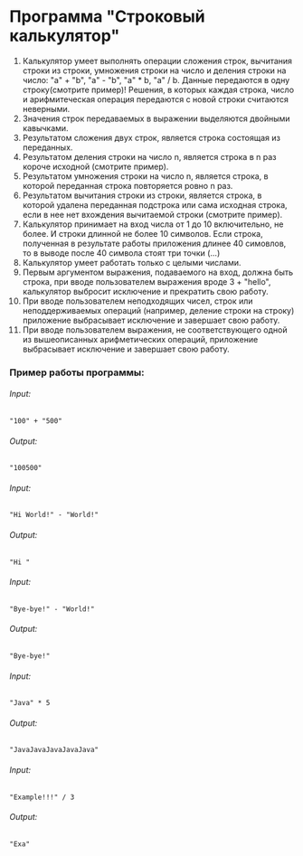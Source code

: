 # Программа "Строковый калькулятор"

1. Калькулятор умеет выполнять операции сложения строк, вычитания строки из строки, умножения строки на число и деления строки на число: 
"a" + "b", "a" - "b", "a" * b, "a" / b. Данные передаются в одну строку(смотрите пример)! Решения, в которых каждая строка, число и арифмитеческая операция передаются
с новой строки считаются неверными.
2. Значения строк передаваемых в выражении выделяются двойными кавычками.
3. Результатом сложения двух строк, является строка состоящая из переданных.
4. Результатом деления строки на число n, является строка в n раз короче исходной (смотрите пример).
5. Результатом умножения строки на число n, является строка, в которой переданная строка повторяется ровно n раз.
6. Результатом вычитания строки из строки, является строка, в которой удалена переданная подстрока или сама исходная строка, 
если в нее нет вхождения вычитаемой строки (смотрите пример).
7. Калькулятор принимает на вход числа от 1 до 10 включительно, не более. И строки длинной не более 10 символов. Если строка, полученная в результате
работы приложения длинее 40 симовлов, то в выводе после 40 символа стоят три точки (...)
8. Калькулятор умеет работать только с целыми числами.
9. Первым аргументом выражения, подаваемого на вход, должна быть строка, при вводе пользователем выражения вроде 3 + "hello",
калькулятор выбросит исключение и прекратить свою работу.
10. При вводе пользователем неподходящих чисел, строк или неподдерживаемых операций (например, деление строки на строку) приложение выбрасывает
исключение и завершает свою работу.
11. При вводе пользователем выражения, не соответствующего одной из вышеописанных арифметических операций, приложение выбрасывает исключение и завершает свою работу.

### Пример работы программы:
###### Input:
`"100" + "500"`

###### Output:
`"100500"`

###### Input:
`"Hi World!" - "World!"`

###### Output:
`"Hi "`

###### Input:
`"Bye-bye!" - "World!"`

###### Output:
`"Bye-bye!"`

###### Input:
`"Java" * 5`

###### Output:
`"JavaJavaJavaJavaJava"`

###### Input:
`"Example!!!" / 3`

###### Output:
`"Exa"`
